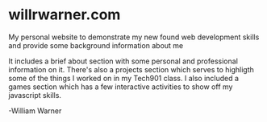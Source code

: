 # willrwarner.com
My personal website to demonstrate my new found web development skills and provide some background information about me

It includes a brief about section with some personal and professional information on it. There's also a projects section which serves to highligth some of the things I worked on in my Tech901 class. I also included a games section which has a few interactive activities to show off my javascript skills.

-William Warner
